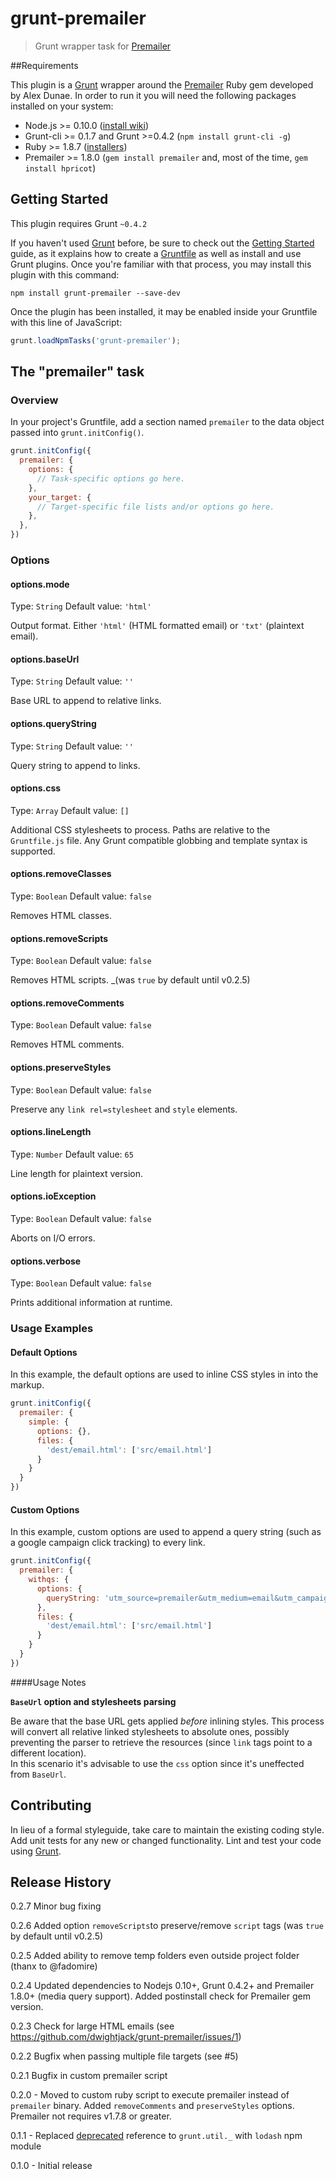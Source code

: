 # grunt-premailer

> Grunt wrapper task for [Premailer](https://github.com/alexdunae/premailer/)


##Requirements

This plugin is a [Grunt](http://gruntjs.com/)  wrapper around the [Premailer](https://github.com/alexdunae/premailer/) Ruby gem developed by Alex Dunae. In order to run it you will need the following packages installed on your system:

* Node.js >= 0.10.0 ([install wiki](https://github.com/joyent/node/wiki/Installing-Node.js-via-package-manager))
* Grunt-cli >= 0.1.7 and Grunt >=0.4.2 (`npm install grunt-cli -g`)
* Ruby >= 1.8.7 ([installers](http://www.ruby-lang.org/en/downloads/))
* Premailer >= 1.8.0 (`gem install premailer` and, most of the time, `gem install hpricot`)

## Getting Started

This plugin requires Grunt `~0.4.2`

If you haven't used [Grunt](http://gruntjs.com/) before, be sure to check out the [Getting Started](http://gruntjs.com/getting-started) guide, as it explains how to create a [Gruntfile](http://gruntjs.com/sample-gruntfile) as well as install and use Grunt plugins. Once you're familiar with that process, you may install this plugin with this command:

```shell
npm install grunt-premailer --save-dev
```

Once the plugin has been installed, it may be enabled inside your Gruntfile with this line of JavaScript:

```js
grunt.loadNpmTasks('grunt-premailer');
```

## The "premailer" task

### Overview
In your project's Gruntfile, add a section named `premailer` to the data object passed into `grunt.initConfig()`.

```js
grunt.initConfig({
  premailer: {
    options: {
      // Task-specific options go here.
    },
    your_target: {
      // Target-specific file lists and/or options go here.
    },
  },
})
```

### Options

#### options.mode
Type: `String`
Default value: `'html'`

Output format. Either `'html'` (HTML formatted email) or `'txt'` (plaintext email).

#### options.baseUrl
Type: `String`
Default value: `''`

Base URL to append to relative links.

#### options.queryString
Type: `String`
Default value: `''`

Query string to append to links.

#### options.css
Type: `Array`
Default value: `[]`

Additional CSS stylesheets to process. Paths are relative to the `Gruntfile.js` file. Any Grunt compatible globbing and template syntax is supported. 

#### options.removeClasses
Type: `Boolean`
Default value: `false`

Removes HTML classes.

#### options.removeScripts
Type: `Boolean`
Default value: `false`

Removes HTML scripts. _(was `true` by default until v0.2.5)

#### options.removeComments
Type: `Boolean`
Default value: `false`

Removes HTML comments.


#### options.preserveStyles
Type: `Boolean`
Default value: `false`

Preserve any `link rel=stylesheet` and `style` elements.

#### options.lineLength
Type: `Number`
Default value: `65`

Line length for plaintext version.

#### options.ioException
Type: `Boolean`
Default value: `false`

Aborts on I/O errors.

#### options.verbose
Type: `Boolean`
Default value: `false`

Prints additional information at runtime.

### Usage Examples

#### Default Options
In this example, the default options are used to inline CSS styles in into the markup.

```js
grunt.initConfig({
  premailer: {
    simple: {
      options: {},
      files: {
        'dest/email.html': ['src/email.html']
      }
    }
  }
})
```

#### Custom Options
In this example, custom options are used to append a query string (such as a google campaign click tracking) to every link.

```js
grunt.initConfig({
  premailer: {
    withqs: {
      options: {
        queryString: 'utm_source=premailer&utm_medium=email&utm_campaign=test'
      },
      files: {
        'dest/email.html': ['src/email.html']
      }
    }
  }
})
```

####Usage Notes

**`BaseUrl` option and stylesheets parsing**

Be aware that the base URL gets applied _before_ inlining styles. This process will convert all relative linked stylesheets to absolute ones, possibly preventing the parser to retrieve the resources (since `link` tags point to a different location).  
In this scenario it's advisable to use the `css` option since it's uneffected from `BaseUrl`.

## Contributing
In lieu of a formal styleguide, take care to maintain the existing coding style. Add unit tests for any new or changed functionality. Lint and test your code using [Grunt](http://gruntjs.com/).

## Release History

0.2.7 Minor bug fixing

0.2.6 Added option `removeScripts`to preserve/remove `script` tags (was `true` by default until v0.2.5) 

0.2.5 Added ability to remove temp folders even outside project folder (thanx to @fadomire)

0.2.4 Updated dependencies to Nodejs 0.10+, Grunt 0.4.2+ and Premailer 1.8.0+ (media query support). Added postinstall check for Premailer gem version.

0.2.3 Check for large HTML emails (see https://github.com/dwightjack/grunt-premailer/issues/1)

0.2.2 Bugfix when passing multiple file targets (see #5)

0.2.1 Bugfix in custom premailer script

0.2.0 - Moved to custom ruby script to execute premailer instead of `premailer` binary. Added `removeComments` and `preserveStyles` options. Premailer not requires v1.7.8 or greater.

0.1.1 - Replaced [deprecated](http://gruntjs.com/blog/2013-11-21-grunt-0.4.2-released) reference to `grunt.util._` with `lodash` npm module

0.1.0 - Initial release

